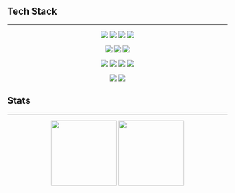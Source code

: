 <h2>Tech Stack</h2>
<hr>
<div align='center'>
    <p align='center'>
        <img src="https://img.shields.io/badge/-JavaScript-yellow?style=flat-plastic&logo=JavaScript&logoColor=white"/>
        <img src="https://img.shields.io/badge/-TypeScript-396EB0?style=flat-plastic&logo=TypeScript&logoColor=white"/>
        <img src="https://img.shields.io/badge/-React-blue?style=flat-plastic&logo=React&logoColor=white"/>
        <img src="https://img.shields.io/badge/-Next.js-111111?style=flat-plastic&logo=Next.js&logoColor=white"/>
    </p>
    <p align='center'>
        <img src="https://img.shields.io/badge/-Redux-blue?style=flat-plastic&logo=Redux&logoColor=white"/>
        <img src="https://img.shields.io/badge/-Recoil-009DAE?style=flat-plastic&logo=Recoil&logoColor=white"/>
        <img src="https://img.shields.io/badge/-Zustand-F58840?style=flat-plastic&logo=Zustand&logoColor=white"/>
    </p>
    </p>
    <p align='center'>
        <img src="https://img.shields.io/badge/-Styled-blue?style=flat-plastic&logo=StyledComponents&logoColor=white"/>
        <img src="https://img.shields.io/badge/-Tailwind-009DAE?style=flat-plastic&logo=Tailwindcss&logoColor=white"/>
        <img src="https://img.shields.io/badge/-SCSS-F58840?style=flat-plastic&logo=SASS&logoColor=white"/>
        <img src="https://img.shields.io/badge/-VanillaExtract-1597E5?style=flat-plastic&logo=Vanillaextract&logoColor=white"/>
    </p>
    <p align='center'>
        <img src="https://img.shields.io/badge/-Figma-753188?style=flat-plastic&logo=Figma&logoColor=white"/>
        <img src="https://img.shields.io/badge/-Github-2C272E?style=flat-plastic&logo=GitHub&logoColor=white"/>
    </p>
</div>

<h2>Stats</h2>
<hr>
<div align='center'>
    <img height='150px' src='https://github-readme-stats.vercel.app/api/top-langs/?username=ryanbae94&layout=compact' />
    <img  height='150px' src='https://github-readme-stats.vercel.app/api?username=ryanbae94&hide=stars,contribs&count_private=true&show_icons=true&theme=merko' />
</div>

<!--
Here are some ideas to get you started:

- 🔭 I’m currently working on ...
- 🌱 I’m currently learning ...
- 👯 I’m looking to collaborate on ...
- 🤔 I’m looking for help with ...
- 💬 Ask me about ...
- 📫 How to reach me: ...
- 😄 Pronouns: ...
- ⚡ Fun fact: ...
-->
